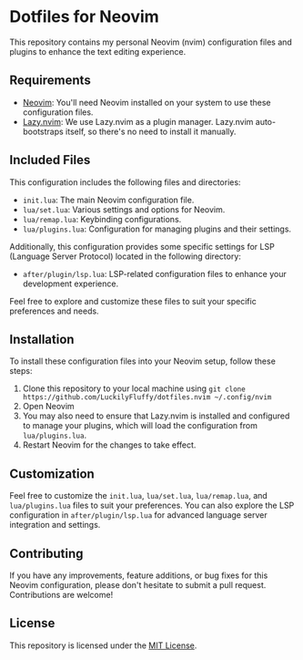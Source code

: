 # Dotfiles for Neovim
This repository contains my personal Neovim (nvim) configuration files and plugins to enhance the text editing experience.

## Requirements
- [Neovim](https://neovim.io): You'll need Neovim installed on your system to use these configuration files.
- [Lazy.nvim](https://github.com/folke/lazy.nvim): We use Lazy.nvim as a plugin manager. Lazy.nvim auto-bootstraps itself, so there's no need to install it manually.

## Included Files
This configuration includes the following files and directories:

- `init.lua`: The main Neovim configuration file.
- `lua/set.lua`: Various settings and options for Neovim.
- `lua/remap.lua`: Keybinding configurations.
- `lua/plugins.lua`: Configuration for managing plugins and their settings.

Additionally, this configuration provides some specific settings for LSP (Language Server Protocol) located in the following directory:

- `after/plugin/lsp.lua`: LSP-related configuration files to enhance your development experience.

Feel free to explore and customize these files to suit your specific preferences and needs.

## Installation
To install these configuration files into your Neovim setup, follow these steps:

1. Clone this repository to your local machine using `git clone https://github.com/LuckilyFluffy/dotfiles.nvim ~/.config/nvim`
2. Open Neovim
3. You may also need to ensure that Lazy.nvim is installed and configured to manage your plugins, which will load the configuration from `lua/plugins.lua`.
4. Restart Neovim for the changes to take effect.

## Customization
Feel free to customize the `init.lua`, `lua/set.lua`, `lua/remap.lua`, and `lua/plugins.lua` files to suit your preferences. You can also explore the LSP configuration in `after/plugin/lsp.lua` for advanced language server integration and settings.

## Contributing
If you have any improvements, feature additions, or bug fixes for this Neovim configuration, please don't hesitate to submit a pull request. Contributions are welcome!

## License
This repository is licensed under the [MIT License](LICENSE).
